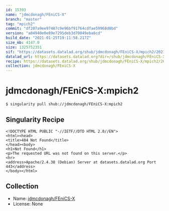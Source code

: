 ```yaml
---
id: 15393
name: "jdmcdonagh/FEniCS-X"
branch: "master"
tag: "mpich2"
commit: "df207a9ee97487c9e96bf91764cdfae59968d0bd"
version: "a84940e0e89e7295deb3d70049eba6cd"
build_date: "2021-01-25T19:11:58.217Z"
size_mb: 4147.0
size: 1325752351
sif: "https://datasets.datalad.org/shub/jdmcdonagh/FEniCS-X/mpich2/2021-01-25-df207a9e-a84940e0/a84940e0e89e7295deb3d70049eba6cd.sif"
datalad_url: https://datasets.datalad.org?dir=/shub/jdmcdonagh/FEniCS-X/mpich2/2021-01-25-df207a9e-a84940e0/
recipe: https://datasets.datalad.org/shub/jdmcdonagh/FEniCS-X/mpich2/2021-01-25-df207a9e-a84940e0/Singularity
collection: jdmcdonagh/FEniCS-X
---
```


# jdmcdonagh/FEniCS-X:mpich2

```bash
$ singularity pull shub://jdmcdonagh/FEniCS-X:mpich2
```

## Singularity Recipe

```singularity
<!DOCTYPE HTML PUBLIC "-//IETF//DTD HTML 2.0//EN">
<html><head>
<title>404 Not Found</title>
</head><body>
<h1>Not Found</h1>
<p>The requested URL was not found on this server.</p>
<hr>
<address>Apache/2.4.38 (Debian) Server at datasets.datalad.org Port 443</address>
</body></html>
```

## Collection

 - Name: [jdmcdonagh/FEniCS-X](https://github.com/jdmcdonagh/FEniCS-X)
 - License: None

